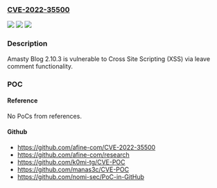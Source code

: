 ### [CVE-2022-35500](https://cve.mitre.org/cgi-bin/cvename.cgi?name=CVE-2022-35500)
![](https://img.shields.io/static/v1?label=Product&message=n%2Fa&color=blue)
![](https://img.shields.io/static/v1?label=Version&message=n%2Fa&color=blue)
![](https://img.shields.io/static/v1?label=Vulnerability&message=n%2Fa&color=brighgreen)

### Description

Amasty Blog 2.10.3 is vulnerable to Cross Site Scripting (XSS) via leave comment functionality.

### POC

#### Reference
No PoCs from references.

#### Github
- https://github.com/afine-com/CVE-2022-35500
- https://github.com/afine-com/research
- https://github.com/k0mi-tg/CVE-POC
- https://github.com/manas3c/CVE-POC
- https://github.com/nomi-sec/PoC-in-GitHub

